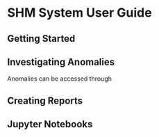 # SHM System User Guide

## Getting Started

## Investigating Anomalies

Anomalies can be accessed through 

## Creating Reports

## Jupyter Notebooks